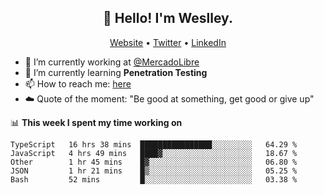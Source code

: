 <h2 align="center">👋 Hello! I'm Weslley.</h2>
<p align="center">
  <a href="http://weslleyneri.com.br">Website</a> •
  <a href="https://twitter.com/Weslley_Neri">Twitter</a> •
  <a href="https://www.linkedin.com/in/weslley-neri-3658908b">LinkedIn</a>
</p>


- 🔭 I’m currently working at [@MercadoLibre](https://github.com/mercadolibre)
- 🌱 I’m currently learning **Penetration Testing**
- 📫 How to reach me: [here](mailto:weslley39@gmail.com)
- ☁️ Quote of the moment: "Be good at something, get good or give up"

📊 **This week I spent my time working on**
<!--START_SECTION:waka-->
```text
TypeScript   16 hrs 38 mins  ████████████████░░░░░░░░░   64.29 % 
JavaScript   4 hrs 49 mins   ████▓░░░░░░░░░░░░░░░░░░░░   18.67 % 
Other        1 hr 45 mins    █▓░░░░░░░░░░░░░░░░░░░░░░░   06.80 % 
JSON         1 hr 21 mins    █▒░░░░░░░░░░░░░░░░░░░░░░░   05.25 % 
Bash         52 mins         █░░░░░░░░░░░░░░░░░░░░░░░░   03.38 % 
```
<!--END_SECTION:waka-->

<!-- Inspired by https://github.com/gruselhaus/gruselhaus -->